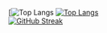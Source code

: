 [![Top Langs](https://avatanplus.com/files/resources/original/56daf3dd897331534748997b.png)
[![Top Langs](https://github-readme-stats.vercel.app/api/top-langs/?username=7x7x49&layout=compact)](https://github.com/7x7x49/github-readme-stats)  
[![GitHub Streak](https://github-readme-streak-stats.herokuapp.com/?user=7x7x49)](https://git.io/streak-stats)  
